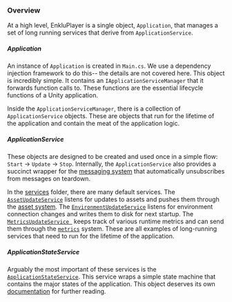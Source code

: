 ### Overview

At a high level, EnkluPlayer is a single object, `Application`, that manages a set of long running services that derive from `ApplicationService`.

##### Application

An instance of `Application` is created in `Main.cs`. We use a dependency injection framework to do this-- the details are not covered here. This object is incredibly simple. It contains an `IApplicationServiceManager` that it forwards function calls to. These functions are the essential lifecycle functions of a Unity application.

Inside the `ApplicationServiceManager`, there is a collection of `ApplicationService` objects. These are objects that run for the lifetime of the application and contain the meat of the application logic.

##### ApplicationService

These objects are designed to be created and used once in a simple flow: `Start` -> `Update` -> `Stop`. Internally, the `ApplicationService` also provides a succinct wrapper for the [messaging system](http://docs.enklu.com/commons-unity/index.html#messaging) that automatically unsubscribes from messages on teardown.

In the [services](https://github.com/enklu/enkluplayer/tree/master/Assets/Source/Application/Services) folder, there are many default services. The [`AssetUpdateService`](https://github.com/enklu/enkluplayer/blob/master/Assets/Source/Application/Services/AssetUpdateService.cs) listens for updates to assets and pushes them through the [asset system](assets.overview.md). The [`EnvironmentUpdateService`](https://github.com/enklu/enkluplayer/blob/master/Assets/Source/Application/Services/EnvironmentUpdateService.cs) listens for environment connection changes and writes them to disk for next startup. The [`MetricsUpdateService `](https://github.com/enklu/enkluplayer/blob/master/Assets/Source/Application/Services/MetricsUpdateService.cs) keeps track of various runtime metrics and can send them through the [`metrics`](metrics.overview.md) system. These are all examples of long-running services that need to run for the lifetime of the application.

##### ApplicationStateService

Arguably the most important of these services is the [`ApplicationStateService`](https://github.com/enklu/enkluplayer/blob/master/Assets/Source/Application/Services/ApplicationStateService.cs). This service wraps a simple state machine that contains the major states of the application.  This object deserves its own [documentation](application.stateservice.md) for further reading.